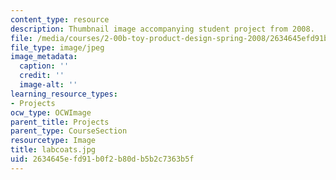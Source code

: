 ```yaml
---
content_type: resource
description: Thumbnail image accompanying student project from 2008.
file: /media/courses/2-00b-toy-product-design-spring-2008/2634645efd91b0f2b80db5b2c7363b5f_labcoats.jpg
file_type: image/jpeg
image_metadata:
  caption: ''
  credit: ''
  image-alt: ''
learning_resource_types:
- Projects
ocw_type: OCWImage
parent_title: Projects
parent_type: CourseSection
resourcetype: Image
title: labcoats.jpg
uid: 2634645e-fd91-b0f2-b80d-b5b2c7363b5f
---
```

